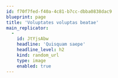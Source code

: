 ```yaml
---
id: f70f7fed-f40a-4c81-b7cc-dbba0838dac9
blueprint: page
title: 'Voluptates voluptas beatae'
main_replicator:
  -
    id: JtYjsAbw
    headline: 'Quisquam saepe'
    headline_level: h2
    kind: random_url
    type: image
    enabled: true
---
```

